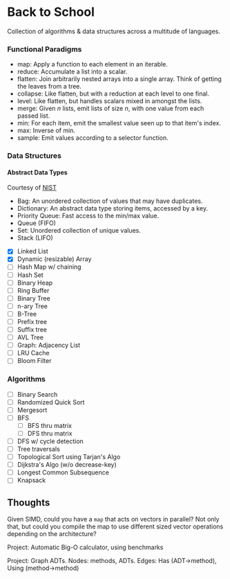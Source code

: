 # Back to School
Collection of algorithms & data structures across a multitude of languages.

### Functional Paradigms
- map: Apply a function to each element in an iterable.
- reduce: Accumulate a list into a scalar.
- flatten: Join arbitrarily nested arrays into a single array. Think of getting
  the leaves from a tree.
- collapse: Like flatten, but with a reduction at each level to one final.
- level: Like flatten, but handles scalars mixed in amongst the lists.
- merge: Given _n_ lists, emit lists of size _n_, with one value from each
  passed list.
- min: For each item, emit the smallest value seen up to that item's index.
- max: Inverse of min.
- sample: Emit values according to a selector function.

### Data Structures
#### Abstract Data Types
Courtesy of [NIST](https://xlinux.nist.gov/dads/HTML/abstractDataType.html)

* Bag: An unordered collection of values that may have duplicates.
* Dictionary: An abstract data type storing items, accessed by a key.
* Priority Queue: Fast access to the min/max value.
* Queue (FIFO)
* Set: Unordered collection of unique values.
* Stack (LIFO)

- [x] Linked List
- [x] Dynamic (resizable) Array
- [ ] Hash Map w/ chaining
- [ ] Hash Set
- [ ] Binary Heap
- [ ] Ring Buffer
- [ ] Binary Tree
- [ ] n-ary Tree
- [ ] B-Tree
- [ ] Prefix tree
- [ ] Suffix tree
- [ ] AVL Tree
- [ ] Graph: Adjacency List
- [ ] LRU Cache
- [ ] Bloom Filter

### Algorithms
- [ ] Binary Search
- [ ] Randomized Quick Sort
- [ ] Mergesort
- [ ] BFS
  - [ ] BFS thru matrix
  - [ ] DFS thru matrix
- [ ] DFS w/ cycle detection
- [ ] Tree traversals
- [ ] Topological Sort using Tarjan's Algo
- [ ] Dijkstra's Algo (w/o decrease-key)
- [ ] Longest Common Subsequence
- [ ] Knapsack

## Thoughts
Given SIMD, could you have a `map` that acts on vectors in parallel? Not only
that, but could you compile the map to use different sized vector operations
depending on the architecture?

Project: Automatic Big-O calculator, using benchmarks

Project: Graph ADTs. Nodes: methods, ADTs. Edges: Has (ADT->method), Using
(method->method)

